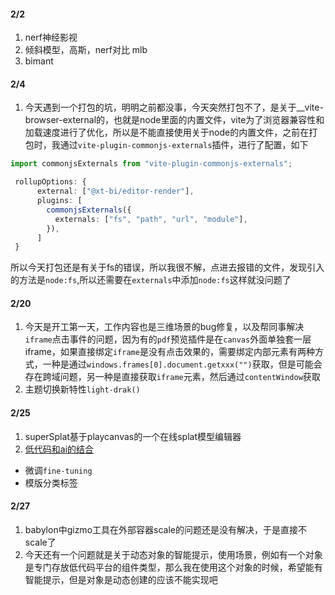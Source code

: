 #### 2/2

1. nerf神经影视
2. 倾斜模型，高斯，nerf对比  mlb
3. bimant


#### 2/4
1. 今天遇到一个打包的坑，明明之前都没事，今天突然打包不了，是关于__vite-browser-external的，也就是node里面的内置文件，vite为了浏览器兼容性和加载速度进行了优化，所以是不能直接使用关于node的内置文件，之前在打包时，我通过`vite-plugin-commonjs-externals`插件，进行了配置，如下
```ts
import commonjsExternals from "vite-plugin-commonjs-externals";

 rollupOptions: {
      external: ["@xt-bi/editor-render"],
      plugins: [
        commonjsExternals({
          externals: ["fs", "path", "url", "module"],
        }),
      ]
 }
```
所以今天打包还是有关于fs的错误，所以我很不解，点进去报错的文件，发现引入的方法是`node:fs`,所以还需要在`externals`中添加`node:fs`这样就没问题了


#### 2/20
1. 今天是开工第一天，工作内容也是三维场景的bug修复，以及帮同事解决`iframe`点击事件的问题，因为有的`pdf`预览插件是在`canvas`外面单独套一层iframe，如果直接绑定`iframe`是没有点击效果的，需要绑定内部元素有两种方式，一种是通过`windows.frames[0].document.getxxx("")`获取，但是可能会存在跨域问题，另一种是直接获取`iframe`元素，然后通过`contentWindow`获取
2. 主题切换新特性`light-drak()`


#### 2/25
1. superSplat基于playcanvas的一个在线splat模型编辑器
2. [低代码和ai的结合](https://mp.weixin.qq.com/s/pYCbtGpe2VU3yG8il0wEKA)
 - 微调`fine-tuning`
 - 模版分类标签


#### 2/27
1. babylon中gizmo工具在外部容器scale的问题还是没有解决，于是直接不scale了
2. 今天还有一个问题就是关于动态对象的智能提示，使用场景，例如有一个对象是专门存放低代码平台的组件类型，那么我在使用这个对象的时候，希望能有智能提示，但是对象是动态创建的应该不能实现吧